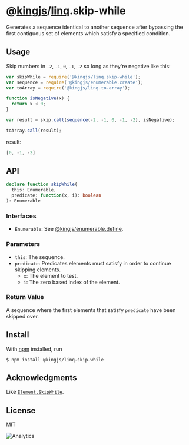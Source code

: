 # @[kingjs](https://www.npmjs.com/package/kingjs)/[linq](https://www.npmjs.com/package/@kingjs/linq).skip-while
Generates a sequence identical to another sequence after bypassing the first contiguous set of elements which satisfy a specified condition.
## Usage 
Skip numbers in `-2`, `-1`, `0`, `-1`, `-2` so long as they're negative like this:
```js
var skipWhile = require('@kingjs/linq.skip-while');
var sequence = require('@kingjs/enumerable.create');
var toArray = require('@kingjs/linq.to-array');

function isNegative(x) {
  return x < 0;
}

var result = skip.call(sequence(-2, -1, 0, -1, -2), isNegative);

toArray.call(result);
```
result:
```js
[0, -1, -2]
```
## API
```ts
declare function skipWhile(
  this: Enumerable,
  predicate: function(x, i): boolean
): Enumerable
```
### Interfaces
- `Enumerable`: See [@kingjs/enumerable.define](https://www.npmjs.com/package/@kingjs/enumerable.define).

### Parameters
- `this`: The sequence.
- `predicate`: Predicates elements must satisfy in order to continue skipping elements.
  - `x`: The element to test.
  - `i`: The zero based index of the element.

### Return Value
A sequence where the first elements that satisfy `predicate` have been skipped over. 

## Install
With [npm](https://npmjs.org/) installed, run
```
$ npm install @kingjs/linq.skip-while
```
## Acknowledgments
Like [`Element.SkipWhile`](https://msdn.microsoft.com/en-us/library/bb549288(v=vs.110).aspx).
## License
MIT

![Analytics](https://analytics.kingjs.net/linq/skip-while)